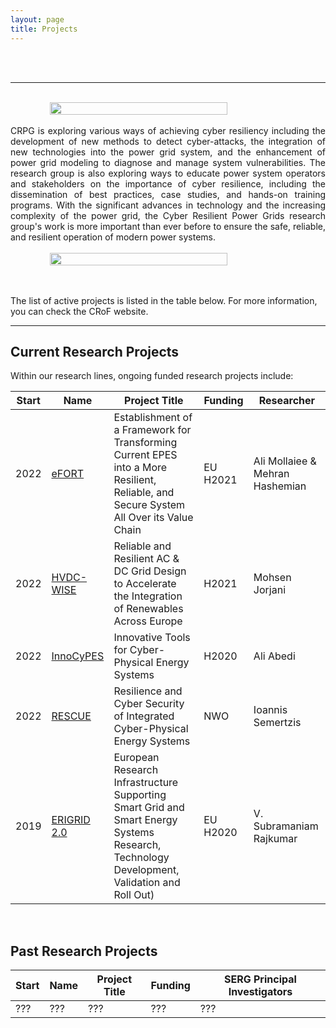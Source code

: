 ```yaml
---
layout: page
title: Projects
---
```



<br/>
<br/>
<hr>

<br/>


<div style="display: flex; justify-content: center; align-items: center;">
    <img src="{{ site.url }}{{ site.baseurl }}/img/Project-page.png" width="75%" height="75%">
</div>



<br/>

<div style="text-align: justify"> CRPG is exploring various ways of achieving cyber resiliency including the development of new methods to detect cyber-attacks, the integration of new technologies into the power grid system, and the enhancement of power grid modeling to diagnose and manage system vulnerabilities. The research group is also exploring ways to educate power system operators and stakeholders on the importance of cyber resilience, including the dissemination of best practices, case studies, and hands-on training programs. With the significant advances in technology and the increasing complexity of the power grid, the Cyber Resilient Power Grids research group's work is more important than ever before to ensure the safe, reliable, and resilient operation of modern power systems. </div>


<br/>

<div style="display: flex; justify-content: center; align-items: center;">
    <img src="{{ site.url }}{{ site.baseurl }}/img/Projects.png" width="75%" height="75%">
</div>

<br/>
<br/>

The list of active projects is listed in the table below. For more information, you can check the CRoF website.


<hr>

## Current Research Projects

Within our research lines, ongoing funded research projects include:

Start | Name | Project Title | Funding | Researcher
-------|--------|-------------------------|---------|---------------------
2022 | [eFORT](https://efort-project.eu/) | Establishment of a Framework for Transforming Current EPES into a More Resilient, Reliable, and Secure System All Over its Value Chain | EU H2021 | Ali Mollaiee & Mehran Hashemian
2022  | [HVDC-WISE](https://hvdc-wise.eu/)  | Reliable and Resilient AC & DC Grid Design to Accelerate the Integration of Renewables Across Europe | H2021  | Mohsen Jorjani
2022  | [InnoCyPES](https://innocypes.eu/)  | Innovative Tools for Cyber-Physical Energy Systems | H2020  | Ali Abedi
2022  | [RESCUE](https://www.4tu.nl/resilience/news-and-events/news/RESCUE-project-granted/) | Resilience and Cyber Security of Integrated Cyber-Physical Energy Systems | NWO |Ioannis Semertzis 
2019  | [ERIGRID 2.0](https://erigrid2.eu/#/) | European Research Infrastructure Supporting Smart Grid and Smart Energy Systems Research, Technology Development, Validation and Roll Out) | EU H2020 | V. Subramaniam Rajkumar 

<br/>


## Past Research Projects

Start | Name | Project Title | Funding | SERG Principal Investigators
------|------|---------------|---------|------------------------
???  |???  | ???| ???  | ???

